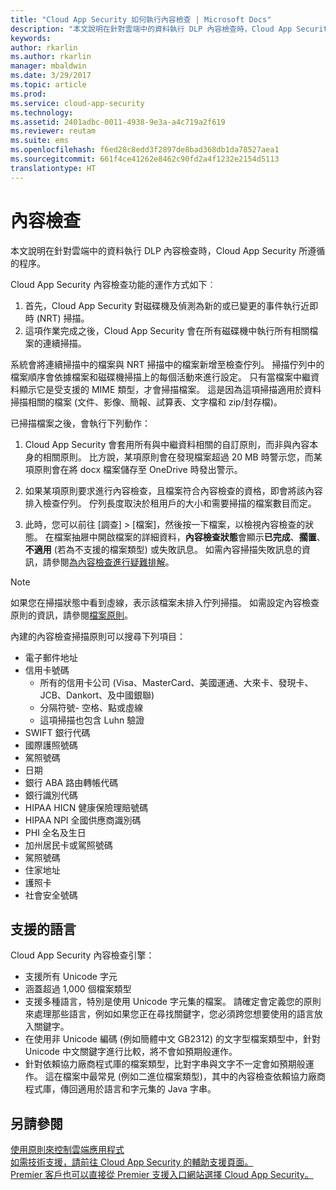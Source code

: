 ```yaml
---
title: "Cloud App Security 如何執行內容檢查 | Microsoft Docs"
description: "本文說明在針對雲端中的資料執行 DLP 內容檢查時，Cloud App Security 所遵循的程序。"
keywords: 
author: rkarlin
ms.author: rkarlin
manager: mbaldwin
ms.date: 3/29/2017
ms.topic: article
ms.prod: 
ms.service: cloud-app-security
ms.technology: 
ms.assetid: 2401adbc-0011-4938-9e3a-a4c719a2f619
ms.reviewer: reutam
ms.suite: ems
ms.openlocfilehash: f6ed28c8edd3f2897de8bad368db1da78527aea1
ms.sourcegitcommit: 661f4ce41262e8462c90fd2a4f1232e2154d5113
translationtype: HT
---
```

# <a name="content-inspection"></a>內容檢查
本文說明在針對雲端中的資料執行 DLP 內容檢查時，Cloud App Security 所遵循的程序。 


Cloud App Security 內容檢查功能的運作方式如下︰
1. 首先，Cloud App Security 對磁碟機及偵測為新的或已變更的事件執行近即時 (NRT) 掃描。
2. 這項作業完成之後，Cloud App Security 會在所有磁碟機中執行所有相關檔案的連續掃描。  

系統會將連續掃描中的檔案與 NRT 掃描中的檔案新增至檢查佇列。 掃描佇列中的檔案順序會依據檔案和磁碟機掃描上的每個活動來進行設定。 只有當檔案中繼資料顯示它是受支援的 MIME 類型，才會掃描檔案。 這是因為這項掃描適用於資料掃描相關的檔案 (文件、影像、簡報、試算表、文字檔和 zip/封存檔)。  

已掃描檔案之後，會執行下列動作：

1. Cloud App Security 會套用所有與中繼資料相關的自訂原則，而非與內容本身的相關原則。 比方說，某項原則會在發現檔案超過 20 MB 時警示您，而某項原則會在將 docx 檔案儲存至 OneDrive 時發出警示。 

2. 如果某項原則要求進行內容檢查，且檔案符合內容檢查的資格，即會將該內容排入檢查佇列。 佇列長度取決於租用戶的大小和需要掃描的檔案數目而定。 

3. 此時，您可以前往 [調查] > [檔案]，然後按一下檔案，以檢視內容檢查的狀態。 在檔案抽屜中開啟檔案的詳細資料，**內容檢查狀態**會顯示**已完成**、**擱置**、**不適用** \(若為不支援的檔案類型) 或失敗訊息。 如需內容掃描失敗訊息的資訊，請參閱[為內容檢查進行疑難排解](troubleshooting-content-inspection.md)。

> [!NOTE]
> 如果您在掃描狀態中看到虛線，表示該檔案未排入佇列掃描。 如需設定內容檢查原則的資訊，請參閱[檔案原則](data-protection-policies.md)。

內建的內容檢查掃描原則可以搜尋下列項目：

- 電子郵件地址 
- 信用卡號碼 
  -    所有的信用卡公司 (Visa、MasterCard、美國運通、大來卡、發現卡、JCB、Dankort、及中國銀聯) 
  - 分隔符號- 空格、點或虛線
  - 這項掃描也包含 Luhn 驗證
- SWIFT 銀行代碼
- 國際護照號碼
- 駕照號碼
- 日期
- 銀行 ABA 路由轉帳代碼
- 銀行識別代碼
- HIPAA HICN 健康保險理賠號碼
- HIPAA NPI 全國供應商識別碼
- PHI 全名及生日
- 加州居民卡或駕照號碼
- 駕照號碼
- 住家地址
- 護照卡
- 社會安全號碼

## <a name="supported-languages"></a>支援的語言

Cloud App Security 內容檢查引擎：
-    支援所有 Unicode 字元
-    涵蓋超過 1,000 個檔案類型
-    支援多種語言，特別是使用 Unicode 字元集的檔案。 請確定會定義您的原則來處理那些語言，例如如果您正在尋找關鍵字，您必須跨您想要使用的語言放入關鍵字。
-    在使用非 Unicode 編碼 (例如簡體中文 GB2312) 的文字型檔案類型中，針對 Unicode 中文關鍵字進行比較，將不會如預期般運作。
-    針對依賴協力廠商程式庫的檔案類型，比對字串與文字不一定會如預期般運作。 這在檔案中最常見 (例如二進位檔案類型)，其中的內容檢查依賴協力廠商程式庫，傳回適用於語言和字元集的 Java 字串。



## <a name="see-also"></a>另請參閱  
[使用原則來控制雲端應用程式](control-cloud-apps-with-policies.md)   
[如需技術支援，請前往 Cloud App Security 的輔助支援頁面。](http://support.microsoft.com/oas/default.aspx?prid=16031)   
[Premier 客戶也可以直接從 Premier 支援入口網站選擇 Cloud App Security。](https://premier.microsoft.com/)  
  